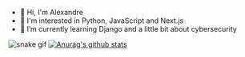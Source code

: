 - 👋 Hi, I'm Alexandre
- 👀 I'm interested in Python, JavaScript and Next.js
- 🌱 I’m currently learning Django and a little bit about cybersecurity

![snake gif](https://github.com/Zander404/Zander404/blob/output/github-contribution-grid-snake.svg)
[![Anurag's github stats](https://github-readme-stats.vercel.app/api?username=Zander404)](https://github.com/anuraghazra/github-readme-stats)


